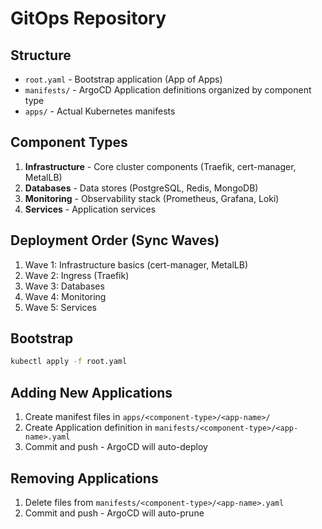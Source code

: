 # GitOps Repository

## Structure

- `root.yaml` - Bootstrap application (App of Apps)
- `manifests/` - ArgoCD Application definitions organized by component type
- `apps/` - Actual Kubernetes manifests

## Component Types

1. **Infrastructure** - Core cluster components (Traefik, cert-manager, MetalLB)
2. **Databases** - Data stores (PostgreSQL, Redis, MongoDB)
3. **Monitoring** - Observability stack (Prometheus, Grafana, Loki)
4. **Services** - Application services

## Deployment Order (Sync Waves)

1. Wave 1: Infrastructure basics (cert-manager, MetalLB)
2. Wave 2: Ingress (Traefik)
3. Wave 3: Databases
4. Wave 4: Monitoring
5. Wave 5: Services

## Bootstrap

```bash
kubectl apply -f root.yaml
```

## Adding New Applications

1. Create manifest files in `apps/<component-type>/<app-name>/`
2. Create Application definition in `manifests/<component-type>/<app-name>.yaml`
3. Commit and push - ArgoCD will auto-deploy

## Removing Applications

1. Delete files from `manifests/<component-type>/<app-name>.yaml`
2. Commit and push - ArgoCD will auto-prune
